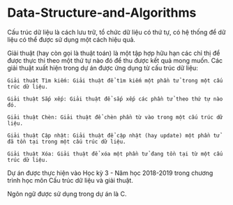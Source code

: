 # Data-Structure-and-Algorithms
Cấu trúc dữ liệu là cách lưu trữ, tổ chức dữ liệu có thứ tự, có hệ thống để dữ liệu có thể được sử dụng một cách hiệu quả. 

Giải thuật (hay còn gọi là thuật toán) là một tập hợp hữu hạn các chỉ thị để được thực thi theo một thứ tự nào đó để thu được kết quả mong muốn.
Các giải thuật xuất hiện trong dự án được ứng dụng từ cấu trúc dữ liệu:


    Giải thuật Tìm kiếm: Giải thuật để tìm kiếm một phần tử trong một cấu trúc dữ liệu.

    Giải thuật Sắp xếp: Giải thuật để sắp xếp các phần tử theo thứ tự nào đó.

    Giải thuật Chèn: Giải thuật để chèn phần từ vào trong một cấu trúc dữ liệu.

    Giải thuật Cập nhật: Giải thuật để cập nhật (hay update) một phần tử đã tồn tại trong một cấu trúc dữ liệu.

    Giải thuật Xóa: Giải thuật để xóa một phần tử đang tồn tại từ một cấu trúc dữ liệu.


Dự án được thực hiện vào Học kỳ 3 - Năm học 2018-2019 trong chương trình học môn Cấu trúc dữ liệu và giải thuật.

Ngôn ngữ được sử dụng trong dự án là C.

